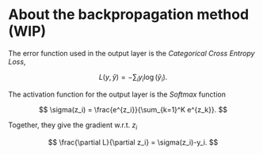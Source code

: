 # About the backpropagation method (WIP)
The error function used in the output layer is the _Categorical Cross Entropy Loss_,

$$
  L(y,\hat{y})=-\sum_i y_i \log(\hat{y}_i).
$$

The activation function for the output layer is the _Softmax_ function

$$
  \sigma(z_i) = \frac{e^{z_i}}{\sum_{k=1}^K e^{z_k}}.
$$

Together, they give the gradient w.r.t. $z_i$

$$
  \frac{\partial L}{\partial z_i} = \sigma(z_i)-y_i.
$$
